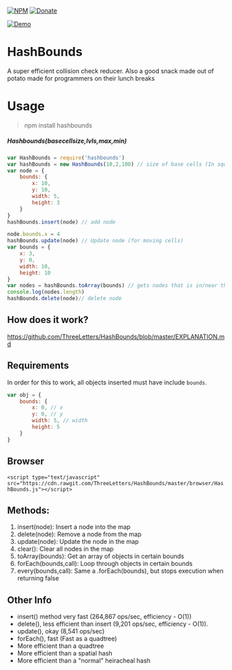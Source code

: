 
[![NPM](https://img.shields.io/badge/Module-Npm-blue.svg)](https://www.npmjs.com/package/hashbounds)
[![Donate](https://img.shields.io/badge/Donate-Paypal-brightgreen.svg)](https://paypal.me/andrews54757)

[![Demo](https://cloud.githubusercontent.com/assets/13282284/23081424/b7cd5f16-f522-11e6-8fe9-dfdde154340d.png)](https://threeletters.github.io/HashBounds/browser/visual/)

# HashBounds
A super efficient collision check reducer. Also a good snack made out of potato made for programmers on their lunch breaks

# Usage
> npm install hashbounds

##### Hashbounds(basecellsize,lvls,max,min)

```js
var HashBounds = require('hashbounds')
var hashBounds = new HashBounds(10,2,100) // size of base cells (In squares of 2), amount of levels, maximum value
var node = {
    bounds: {
        x: 10,
        y: 10,
        width: 5,
        height: 3
    }
}
hashBounds.insert(node) // add node

node.bounds.x = 4
hashBounds.update(node) // Update node (for moving cells)
var bounds = {
    x: 3,
    y: 0,
    width: 10,
    height: 10
}
var nodes = hashBounds.toArray(bounds) // gets nodes that is in/near the bounds
console.log(nodes.length)
hashBounds.delete(node)// delete node
```


## How does it work?

https://github.com/ThreeLetters/HashBounds/blob/master/EXPLANATION.md

## Requirements
In order for this to work, all objects inserted must have include `bounds`.

```js
var obj = {
    bounds: {
        x: 0, // x
        y: 0, // y
        width: 5, // width
        height: 5
    }
}
```

## Browser

`<script type="text/javascript" src="https://cdn.rawgit.com/ThreeLetters/HashBounds/master/browser/HashBounds.js"></script>`

## Methods:

1. insert(node): Insert a node into the map
2. delete(node): Remove a node from the map
3. update(node): Update the node in the map
4. clear(): Clear all nodes in the map
5. toArray(bounds): Get an array of objects in certain bounds
6. forEach(bounds,call): Loop through objects in certain bounds
7. every(bounds,call): Same a .forEach(bounds), but stops execution when returning false

## Other Info

* insert() method very fast (264,867 ops/sec, efficiency - O(1))
* delete(), less efficient than insert (9,201 ops/sec, efficiency - O(1)).
* update(), okay (8,541 ops/sec)
* forEach(), fast (Fast as a quadtree)
* More efficient than a quadtree
* More efficient than a spatial hash
* More efficient than a "normal" heiracheal hash
